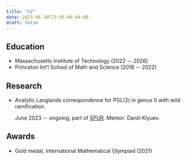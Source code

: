 ```yaml
---
title: "CV"
date: 2023-06-30T23:05:00-04:00
draft: false
---
```


## Education

- Massachusetts Institute of Technology (2022 -- 2026)
- Princeton Int'l School of Math and Science (2018 -- 2022)


## Research

- Analytic Langlands correspondence for PGL(2) in genus 0 with wild ramification. 

	June 2023 -- ongoing, part of [SPUR](https://math.mit.edu/research/undergraduate/spur/). Mentor: Daniil Klyuev.

## Awards

- Gold medal, International Mathematical Olympiad (2021)